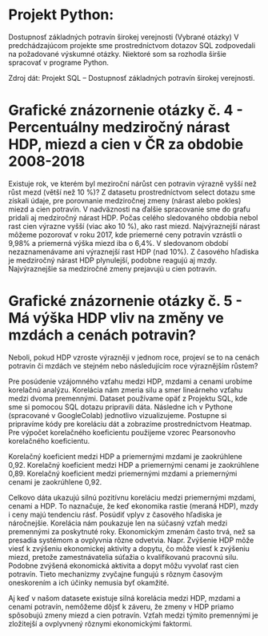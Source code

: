 # Projekt Python:
Dostupnosť základných potravín širokej verejnosti
(Vybrané otázky)
V predchádzajúcom projekte sme prostredníctvom dotazov SQL zodpovedali na požadované výskumné otázky. Niektoré som sa rozhodla širšie spracovať v programe Python.

Zdroj dát: Projekt SQL – Dostupnosť základných potravín širokej verejnosti. 


# Grafické znázornenie otázky č. 4 - Percentuálny medziročný nárast HDP, miezd a cien v ČR za obdobie 2008-2018

Existuje rok, ve kterém byl meziroční nárůst cen potravin výrazně vyšší než růst mezd (větší než 10 %)? 
Z datasetu prostredníctvom select dotazu sme získali údaje, pre porovnanie medziročnej zmeny (nárast alebo pokles) miezd a cien potravín. 
V nadväznosti na ďalšie spracovanie sme do grafu pridali aj medziročný nárast HDP.
Počas celého sledovaného obdobia nebol rast cien výrazne vyšší (viac ako 10 %), ako rast miezd. Najvýraznejší nárast môžeme pozorovať v roku 2017, kde priemerné ceny potravín vzrástli o 9,98% a priemerná výška miezd iba o 6,4%. 
V sledovanom období nezaznamenávame ani výraznejší rast HDP (nad 10%). Z časového hľadiska je medziročný nárast HDP plynulejší, podobne reagujú aj mzdy. Najvýraznejšie sa medziročné zmeny prejavujú u cien potravín.


# Grafické znázornenie otázky č. 5 - Má výška HDP vliv na změny ve mzdách a cenách potravin? 
Neboli, pokud HDP vzroste výrazněji v jednom roce, projeví se to na cenách potravin či mzdách ve stejném nebo následujícím roce výraznějším růstem?

Pre posúdenie vzájomného vzťahu medzi HDP, mzdami a cenami urobíme korelačnú analýzu. Korelácia nám zmeria silu a smer lineárneho vzťahu medzi dvoma premennými. 
Dataset používame opäť z Projektu SQL, kde sme si pomocou SQL dotazu pripravili dáta. Následne ich v Pythone (spracované v GoogleColab) jednotlivo vizualizujeme. 
Postupne si pripravíme kódy pre koreláciu dát a zobrazíme prostredníctvom Heatmap. Pre výpočet korelačného koeficientu použijeme vzorec Pearsonovho korelačného koeficientu.

Korelačný koeficient medzi HDP a priemernými mzdami je zaokrúhlene 0,92. 
Korelačný koeficient medzi HDP a priemernými cenami je zaokrúhlene 0,89. 
Korelačný koeficient medzi priemernými mzdami a priemernými cenami je zaokrúhlene 0,92.

Celkovo dáta ukazujú silnú pozitívnu koreláciu medzi priemernými mzdami, cenami a HDP. To naznačuje, že keď ekonomika rastie (meraná HDP), mzdy i ceny majú tendenciu rásť. 
Posúdiť vplyv z časového hľadiska je náročnejšie. Korelácia nám poukazuje len na súčasný vzťah medzi premennými za poskytnuté roky.
Ekonomickým zmenám často trvá, než sa presadia systémom a ovplyvnia rôzne odvetvia. Napr. Zvýšenie HDP môže viesť k zvýšeniu ekonomickej aktivity a dopytu, čo môže viesť k zvýšeniu miezd, pretože zamestnávatelia súťažia o kvalifikovanú pracovnú silu. 
Podobne zvýšená ekonomická aktivita a dopyt môžu vyvolať rast cien potravín. Tieto mechanizmy zvyčajne fungujú s rôznym časovým oneskorením a ich účinky nemusia byť okamžité.

Aj keď v našom datasete existuje silná korelácia medzi HDP, mzdami a cenami potravín, nemôžeme dôjsť k záveru, že zmeny v HDP priamo spôsobujú zmeny miezd a cien potravín. 
Vzťah medzi týmito premennými je zložitejší a ovplyvnený rôznymi ekonomickými faktormi. 
